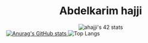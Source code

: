 <h1 align="center">Abdelkarim hajji</h1>
<div align="center">
  <img src="https://badge.mediaplus.ma/greenbinary/ahajji" alt="ahajji's 42 stats" />
</div>
<div>
  <span align="left" hspace="100">
    <a href="https://github.com/anuraghazra/github-readme-stats">
       <img src="https://github-readme-stats.vercel.app/api?username=karimhajji1" alt="Anurag's GitHub stats">
    </a>
  </span>
  <span align="right">
   <img src="https://github-readme-stats.vercel.app/api/top-langs/?username=karimhajji1&size_weight=0.5&count_weight=0.5" alt="Top Langs">
  </span>
</div>
